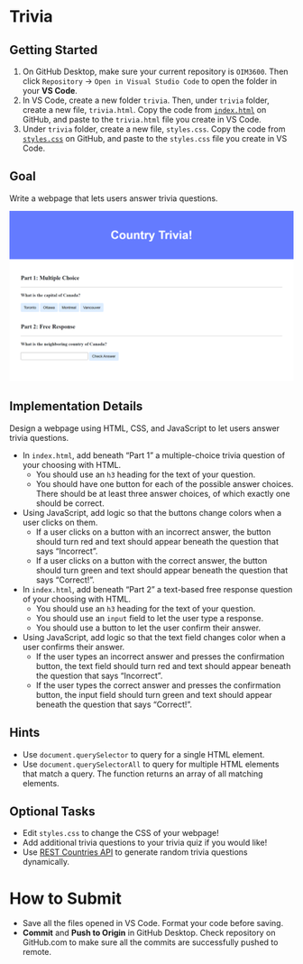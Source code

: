 # Trivia

## Getting Started

1. On GitHub Desktop, make sure your current repository is `OIM3600`. Then click `Repository` -> `Open in Visual Studio Code` to open the folder in your **VS Code**.
2. In VS Code, create a new folder `trivia`. Then, under `trivia` folder, create a new file, `trivia.html`. Copy the code from [`index.html`](./trivia/index.html) on GitHub, and paste to the `trivia.html` file you create in VS Code. 
3. Under `trivia` folder, create a new file, `styles.css`. Copy the code from [`styles.css`](./trivia/styles.css) on GitHub, and paste to the `styles.css` file you create in VS Code. 

## Goal

Write a webpage that lets users answer trivia questions.

![Country Trivia](images/trivia.png)

## Implementation Details

Design a webpage using HTML, CSS, and JavaScript to let users answer trivia questions.

- In `index.html`, add beneath “Part 1” a multiple-choice trivia question of your choosing with HTML.
  - You should use an `h3` heading for the text of your question.
  - You should have one button for each of the possible answer choices. There should be at least three answer choices, of which exactly one should be correct.
- Using JavaScript, add logic so that the buttons change colors when a user clicks on them.
  - If a user clicks on a button with an incorrect answer, the button should turn red and text should appear beneath the question that says “Incorrect”.
  - If a user clicks on a button with the correct answer, the button should turn green and text should appear beneath the question that says “Correct!”.
- In `index.html`, add beneath “Part 2” a text-based free response question of your choosing with HTML.
  - You should use an `h3` heading for the text of your question.
  - You should use an `input` field to let the user type a response.
  - You should use a button to let the user confirm their answer.
- Using JavaScript, add logic so that the text field changes color when a user confirms their answer.
  - If the user types an incorrect answer and presses the confirmation button, the text field should turn red and text should appear beneath the question that says “Incorrect”.
  - If the user types the correct answer and presses the confirmation button, the input field should turn green and text should appear beneath the question that says “Correct!”.
         

## Hints

- Use `document.querySelector` to query for a single HTML element.
- Use `document.querySelectorAll` to query for multiple HTML elements that match a query. The function returns an array of all matching elements.


## Optional Tasks

- Edit `styles.css` to change the CSS of your webpage!
- Add additional trivia questions to your trivia quiz if you would like!
- Use [REST Countries API](https://restcountries.com/) to generate random trivia questions dynamically.


# How to Submit

- Save all the files opened in VS Code. Format your code before saving.
- **Commit** and **Push to Origin** in GitHub Desktop. Check repository on GitHub.com to make sure all the commits are successfully pushed to remote.
